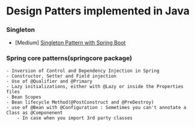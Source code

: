 # Design Patters implemented in Java

### Singleton

- [Medium] [Singleton Pattern with Spring Boot](https://medium.com/@halilugur/singleton-pattern-with-spring-boot-175287ed504c)

### Spring core patterns(springcore package)

    - Inversion of Control and Dependency Injection in Spring
    - Constructor, Setter and Field injection
    - Use of @Qualifier and @Primary
    - Lazy initializations, either with @Lazy or inside the Properties files
    - Bean Scopes   
    - Bean lifecycle Method(@PostConstruct and @PreDestroy)
    - use of @Bean with @Configuration : Sometimes you can't annotate a Class as @Componenent
        - In case when you import 3rd party classes